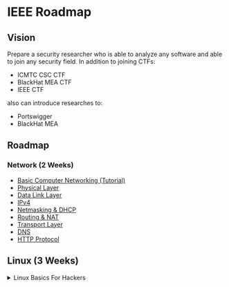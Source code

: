 # IEEE Roadmap

## Vision

Prepare a security researcher who is able to analyze any software and able to join any security field.
In addition to joining CTFs:
- ICMTC CSC CTF
- BlackHat MEA CTF
- IEEE CTF

also can introduce researches to:
- Portswigger
- BlackHat MEA

## Roadmap

### Network (2 Weeks)

- [Basic Computer Networking (Tutorial)](https://www.geeksforgeeks.org/basics-computer-networking/)
- [Physical Layer](https://www.youtube.com/watch?v=6VsCufW2F80&list=PLtr9ezc61PUbA2l3MiE4YbrgITJN84N-C&index=22)
- [Data Link Layer](https://www.youtube.com/watch?v=uw_qFED5CxU&list=PLtr9ezc61PUbA2l3MiE4YbrgITJN84N-C&index=23)
- [IPv4](https://www.youtube.com/watch?v=LQcbieHOef4&list=PLtr9ezc61PUbA2l3MiE4YbrgITJN84N-C&index=24)
- [Netmasking & DHCP](https://www.youtube.com/watch?v=zeraZXfiN4k&list=PLtr9ezc61PUbA2l3MiE4YbrgITJN84N-C&index=25)
- [Routing & NAT](https://www.youtube.com/watch?v=2imEciaw-PU&list=PLtr9ezc61PUbA2l3MiE4YbrgITJN84N-C&index=26)
- [Transport Layer](https://www.youtube.com/watch?v=P2B5wiO8htY&list=PLtr9ezc61PUbA2l3MiE4YbrgITJN84N-C&index=27)
- [DNS](https://www.youtube.com/watch?v=oSFbF8Yb67s&list=PLtr9ezc61PUbA2l3MiE4YbrgITJN84N-C&index=28)
- [HTTP Protocol](https://www.youtube.com/watch?v=I0Tt1QBZ1Lc&list=PLtr9ezc61PUbA2l3MiE4YbrgITJN84N-C&index=29)

## Linux (3 Weeks)

<details>
    <summary>Linux Basics For Hackers</summary>

### Heading
- [ ] **Chapter 1**
- [ ] **Chapter 2**
- [ ] **Chapter 4**
- [ ] **Chapter 5**
- [ ] **Chapter 6**
- [ ] **Chapter 7**
- [ ] **Chapter 8**
- [ ] **Chapter 9**
- [ ] **Chapter 10**
- [ ] **Chapter 12**
- [ ] **Chapter 13**
- [ ] **Chapter 14**
- [ ] **Chapter 17**

</details>